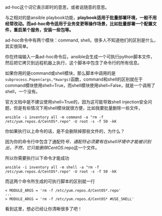ad-hoc这个词它表示即时的意思，或者说随意的意思。

与之相对的是ansible playbook功能，**playbook适用于批量部署环境，一般不用经常改动。而ad-hoc命令适用于业务变更等操作场景，比如批量部署一个配置文件，重启某个服务，安装一些包等。**

ad-hoc命令中有两个模块：command, shell。很多人不知道他们的区别是什么，其实很简单。

你在终端输入一条ad-hoc命令后，ansible会生成一个可执行python脚本文件，然后把它拷贝到远程机器上执行，这个脚本中包含了命令行的所有信息。

如果你用的是command或shell模块，那么脚本中调用的是`subprocess.Popen(args,*kwargs)`函数，command和shell的区别就在于command模块使用shell=True，而shell模块使用shell=False，就是一个调用了shell，一个没有。


官方文档中是不建议使用shell=True的，因为这可能导致shell injection安全问题，但是有些情况下用shell模块就很方便，比如我要批量删除一些文件，
```
ansible -i inventory all -m command -a "rm -f /etc/yum.repos.d/CentOS*.repo" -U root -s -f 50 -kK
```
你如果执行以上命令的话，是不会删除掉那些文件的，为什么？

因为你的命令行中包含了通配符*号，通配符必须要有在shell环境中才能被识别出，不然，它只能删除CentOS*.repo这一个文件。

所以你需要执行以下命令才能成功
```
ansible -i inventory all -m shell -a "rm -f /etc/yum.repos.d/CentOS*.repo" -U root -s -f 50 -kK
```
而这两个命令所生成的可执行脚本的区别就一行
```
< MODULE_ARGS = 'rm -f /etc/yum.repos.d/CentOS*.repo'
---
> MODULE_ARGS = 'rm -f /etc/yum.repos.d/CentOS* #USE_SHELL'
```

看到这里，想必已经让你清晰很多了吧！
